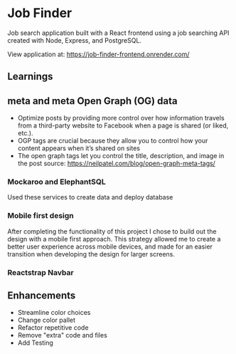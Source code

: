 # Job Finder

Job search application built with a React frontend using a job searching API created with Node, Express, and PostgreSQL.

View application at: https://job-finder-frontend.onrender.com/


## Learnings
##  meta and meta Open Graph (OG) data

- Optimize posts by providing more control over how information travels from a third-party website to Facebook when a page is shared (or liked, etc.).
- OGP tags are crucial because they allow you to control how your content appears when it’s shared on sites
- The open graph tags let you control the title, description, and image in the post
source: https://neilpatel.com/blog/open-graph-meta-tags/
### Mockaroo and ElephantSQL 
Used these services to create data and deploy database
### Mobile first design
After completing the functionality of this project I chose to build out the design with a mobile first approach. This strategy allowed me to create a better user experience across mobile devices, and made for an easier transition when developing the design for larger screens. 
### Reactstrap Navbar


## Enhancements
- Streamline color choices
- Change color pallet
- Refactor repetitive code
- Remove "extra" code and files
- Add Testing